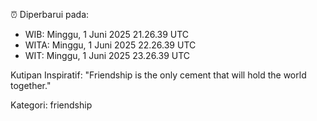 ⏰ Diperbarui pada:
- WIB: Minggu, 1 Juni 2025 21.26.39 UTC
- WITA: Minggu, 1 Juni 2025 22.26.39 UTC
- WIT: Minggu, 1 Juni 2025 23.26.39 UTC

Kutipan Inspiratif:
"Friendship is the only cement that will hold the world together."


Kategori: friendship

